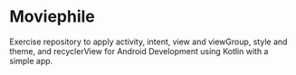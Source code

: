 # Moviephile
Exercise repository to apply activity, intent, view and viewGroup, style and theme, and recyclerView for Android Development using Kotlin with a simple app.
